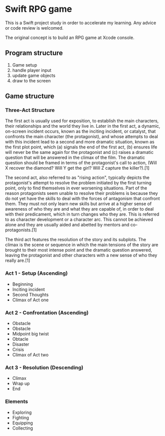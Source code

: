 # Swift RPG game

<p>This is a Swift project study in order to accelerate my learning. Any advice or code review is welcomed.</p>

<p>The original concept is to build an RPG game at Xcode console.</p>

## Program structure
 
 1. Game setup
 2. handle player input
 3. update game objects
 4. draw to the screen

## Game structure
 
 ### Three-Act Structure
 
 The first act is usually used for exposition, to establish the main characters, their relationships and the world they live in. Later in the first act, a dynamic, on-screen incident occurs, known as the inciting incident, or catalyst, that confronts the main character (the protagonist), and whose attempts to deal with this incident lead to a second and more dramatic situation, known as the first plot point, which (a) signals the end of the first act, (b) ensures life will never be the same again for the protagonist and (c) raises a dramatic question that will be answered in the climax of the film. The dramatic question should be framed in terms of the protagonist's call to action, (Will X recover the diamond? Will Y get the girl? Will Z capture the killer?).[1]

 The second act, also referred to as "rising action", typically depicts the protagonist's attempt to resolve the problem initiated by the first turning point, only to find themselves in ever worsening situations. Part of the reason protagonists seem unable to resolve their problems is because they do not yet have the skills to deal with the forces of antagonism that confront them. They must not only learn new skills but arrive at a higher sense of awareness of who they are and what they are capable of, in order to deal with their predicament, which in turn changes who they are. This is referred to as character development or a character arc. This cannot be achieved alone and they are usually aided and abetted by mentors and co-protagonists.[1]

 The third act features the resolution of the story and its subplots. The climax is the scene or sequence in which the main tensions of the story are brought to their most intense point and the dramatic question answered, leaving the protagonist and other characters with a new sense of who they really are.[1]

 ### Act 1 - Setup (Ascending)
 
 -  Beginning
 - Inciting incident
 -  Second Thoughts
 - Climax of Act one
 
 ### Act 2 - Confrontation (Ascending)
 
 -  Obstacle
 - Obstacle
 -  Midpoint big twist
 - Obtacle
 - Disaster
 - Crisis
 - Climax of Act two
 
 ### Act 3 - Resolution (Descending)
 
 - Climax
 - Wrap up
 - End
 
 ### Elements
 
 - Exploring
 - Fighting
 - Equipping
 - Collecting
 